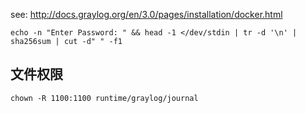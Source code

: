 see: http://docs.graylog.org/en/3.0/pages/installation/docker.html

```
echo -n "Enter Password: " && head -1 </dev/stdin | tr -d '\n' | sha256sum | cut -d" " -f1
```

## 文件权限
```
chown -R 1100:1100 runtime/graylog/journal
```
